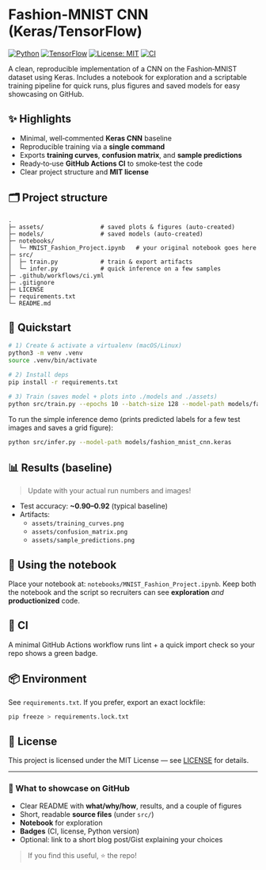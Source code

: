 # Fashion-MNIST CNN (Keras/TensorFlow)

[![Python](https://img.shields.io/badge/python-3.9%2B-blue.svg)](https://www.python.org/)
[![TensorFlow](https://img.shields.io/badge/TensorFlow-2.x-orange.svg)](https://www.tensorflow.org/)
[![License: MIT](https://img.shields.io/badge/License-MIT-green.svg)](LICENSE)
[![CI](https://github.com/<your-username>/<your-repo>/actions/workflows/ci.yml/badge.svg)](.github/workflows/ci.yml)

A clean, reproducible implementation of a CNN on the Fashion‑MNIST dataset using Keras.
Includes a notebook for exploration and a scriptable training pipeline for quick runs, plus
figures and saved models for easy showcasing on GitHub.

## ✨ Highlights
- Minimal, well‑commented **Keras CNN** baseline
- Reproducible training via a **single command**
- Exports **training curves**, **confusion matrix**, and **sample predictions**
- Ready‑to‑use **GitHub Actions CI** to smoke‑test the code
- Clear project structure and **MIT license**

## 🗂️ Project structure
```
.
├─ assets/                # saved plots & figures (auto-created)
├─ models/                # saved models (auto-created)
├─ notebooks/
│  └─ MNIST_Fashion_Project.ipynb   # your original notebook goes here
├─ src/
│  ├─ train.py            # train & export artifacts
│  └─ infer.py            # quick inference on a few samples
├─ .github/workflows/ci.yml
├─ .gitignore
├─ LICENSE
├─ requirements.txt
└─ README.md
```

## 🚀 Quickstart
```bash
# 1) Create & activate a virtualenv (macOS/Linux)
python3 -m venv .venv
source .venv/bin/activate

# 2) Install deps
pip install -r requirements.txt

# 3) Train (saves model + plots into ./models and ./assets)
python src/train.py --epochs 10 --batch-size 128 --model-path models/fashion_mnist_cnn.keras
```

To run the simple inference demo (prints predicted labels for a few test images and saves a grid figure):
```bash
python src/infer.py --model-path models/fashion_mnist_cnn.keras
```

## 📊 Results (baseline)
> Update with your actual run numbers and images!
- Test accuracy: **~0.90–0.92** (typical baseline)
- Artifacts:
  - `assets/training_curves.png`
  - `assets/confusion_matrix.png`
  - `assets/sample_predictions.png`

## 📝 Using the notebook
Place your notebook at: `notebooks/MNIST_Fashion_Project.ipynb`. Keep both the notebook and
the script so recruiters can see **exploration** *and* **productionized** code.

## 🧪 CI
A minimal GitHub Actions workflow runs lint + a quick import check so your repo shows a green badge.

## 📦 Environment
See `requirements.txt`. If you prefer, export an exact lockfile:
```bash
pip freeze > requirements.lock.txt
```

## 📜 License
This project is licensed under the MIT License — see [LICENSE](LICENSE) for details.

---

### 🧭 What to showcase on GitHub
- Clear README with **what/why/how**, results, and a couple of figures
- Short, readable **source files** (under `src/`)
- **Notebook** for exploration
- **Badges** (CI, license, Python version)
- Optional: link to a short blog post/Gist explaining your choices

> If you find this useful, ⭐ the repo!